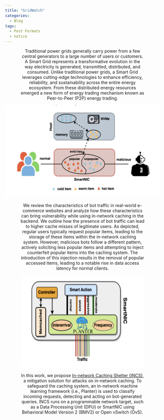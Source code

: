 ```yaml
---
title: "GridWatch"
categories:
  - Blog
tags:
  - Post Formats
  - notice
---
```


<p align="center" style="font-size: 14px; width: 80%; margin: auto;">
Traditional power grids generally carry power from a few central generators to a large number of users or customers. A Smart Grid represents a transformative evolution in the
way electricity is generated, transmitted, distributed, and consumed. Unlike traditional power grids, a Smart Grid leverages cutting-edge technologies to enhance efficiency, reliability, and sustainability across the entire energy ecosystem. From these distributed energy resources emerged a new form of energy trading mechanism known as Peer-to-Peer (P2P) energy trading. 
</p>


<p align="center">
  <img src="/assets/images/eattack.png" alt=" In-network cache poisoning"  width="600" height="300" />
</p>

<p align="center" style="font-size: 14px; width: 80%; margin: auto;">
We review the characteristics of bot traffic in real-world e-commerce websites and analyze how these characteristics can bring vulnerability while using in-network caching in the backend. We outline how the presence of bot traffic can lead to higher cache misses of legitimate users. As depicted, regular users typically request popular items, leading to the storage of these items within the in-network caching system. However, malicious bots follow a different pattern, actively soliciting less popular items and attempting to inject counterfeit popular items into the caching system. The introduction of this injection results in the removal of popular accessed items, leading to a notable rise in data access latency for normal clients.
</p>

<p align="center">
  <img src="/assets/images/incs.png" alt="In-network Caching Shelter (INCS)"  width="400" height="300" />
</p>

 <p align="center" style="font-size: 14px; width: 80%; margin: auto;">
In this work, we propose  <a href="https://eng.ox.ac.uk/media/zwgjgmef/hemmatpour2024incs.pdf">In-network Caching Shelter (INCS)</a>, a mitigation solution for attacks on in-network caching. To safeguard the caching system, an in-network machine learning framework (i.e., Planter) is used to classify incoming requests, detecting and acting on bot-generated queries. INCS runs on a programmable network target, such as a Data Processing Unit (DPU) or SmartNIC using Behavioral Model Version 2 (BMV2) or Open vSwitch (OvS).
</p>
